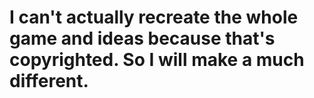 # I can't actually recreate the whole game and ideas because that's copyrighted. So I will make a much different.
